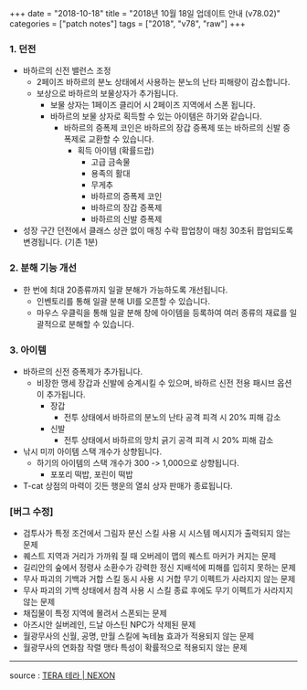 +++
date = "2018-10-18"
title = "2018년 10월 18일 업데이트 안내 (v78.02)"
categories = ["patch notes"]
tags = ["2018", "v78", "raw"]
+++

### 1. 던전
- 바하르의 신전 밸런스 조정
  - 2페이즈 바하르의 분노 상태에서 사용하는 분노의 난타 피해량이 감소합니다.
  - 보상으로 바하르의 보물상자가 추가됩니다.
    - 보물 상자는 1페이즈 클리어 시 2페이즈 지역에서 스폰 됩니다.
    - 바하르의 보물 상자로 획득할 수 있는 아이템은 하기와 같습니다.
      - 바하르의 증폭제 코인은 바하르의 장갑 증폭제 또는 바하르의 신발 증폭제로 교환할 수 있습니다.
        - 획득 아이템 (확률드랍)
          - 고급 금속물
          - 용족의 활대
          - 무게추
          - 바하르의 증폭제 코인
          - 바하르의 장갑 증폭제
          - 바하르의 신발 증폭제
- 성장 구간 던전에서 클래스 상관 없이 매칭 수락 팝업창이 매칭 30초뒤 팝업되도록 변경됩니다. (기존 1분)

### 2. 분해 기능 개선
- 한 번에 최대 20종류까지 일괄 분해가 가능하도록 개선됩니다.
  - 인벤토리를 통해 일괄 분해 UI를 오픈할 수 있습니다.
  - 마우스 우클릭을 통해 일괄 분해 창에 아이템을 등록하여 여러 종류의 재료를 일괄적으로 분해할 수 있습니다.

### 3. 아이템
- 바하르의 신전 증폭제가 추가됩니다.
  - 비장한 맹세 장갑과 신발에 승계시킬 수 있으며, 바하르 신전 전용 패시브 옵션이 추가됩니다.
    - 장갑
      - 전투 상태에서 바하르의 분노의 난타 공격 피격 시 20% 피해 감소
    - 신발
      - 전투 상태에서 바하르의 망치 긁기 공격 피격 시 20% 피해 감소
- 낚시 미끼 아이템 스택 개수가 상향됩니다.
  - 하기의 아이템의 스택 개수가 300 -> 1,000으로 상향됩니다.
    - 포포리 떡밥, 포린이 떡밥
- T-cat 상점의 마력이 깃든 행운의 열쇠 상자 판매가 종료됩니다.  

### [버그 수정]
- 검투사가 특정 조건에서 그림자 분신 스킬 사용 시 시스템 메시지가 출력되지 않는 문제
- 퀘스트 지역과 거리가 가까워 질 때 오버레이 맵의 퀘스트 마커가 커지는 문제
- 길리안의 숲에서 정령사 소환수가 강력한 정신 지배석에 피해를 입히지 못하는 문제
- 무사 파괴의 기백과 거합 스킬 동시 사용 시 거합 무기 이펙트가 사라지지 않는 문제
- 무사 파괴의 기백 상태에서 참격 사용 시 스킬 종료 후에도 무기 이펙트가 사라지지 않는 문제
- 채집물이 특정 지역에 몰려서 스폰되는 문제
- 아즈시안 실버레인, 드날 아스틴 NPC가 삭제된 문제
- 월광무사의 신월, 공명, 만월 스킬에 녹테늄 효과가 적용되지 않는 문제
- 월광무사의 연화참 작렬 맹타 특성이 확률적으로 적용되지 않는 문제

----

source : [TERA 테라 | NEXON](http://tera.nexon.com/news/update/view.aspx?n4articlesn=360)
